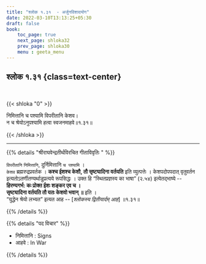 ```yaml
---
title: "श्लोक १.३१  - अर्जुनविशादयोग"
date: 2022-03-10T13:13:25+05:30
draft: false
book:
    toc_page: true
    next_page: shloka32
    prev_page: shloka30
    menu : geeta_menu
---
```




## श्लोक १.३१ {class=text-center}

<br/>

{{< shloka  "0"  >}}

निमित्तानि च पश्यामि विपरीतानि केशव।  
न च श्रेयोऽनुपश्यामि हत्वा स्वजनमाहवे॥१.३१॥

{{< /shloka >}}


---

{{% details "श्रीराघवेन्द्रतीर्थविरचित गीताविवृतिः " %}}

`विपरीतानि` `निमित्तानि`, दुर्निमित्तानि `च पश्यामि` ।   
`केशव` ब्रह्मरुद्रप्रवर्तक । 
**कश्च ईशश्च केशौ, तौ सृष्ट्यादिना वर्तयति** 
इति व्युत्पत्तेः । केशपदोपपदात् वृतुवर्तन 
इत्यतोऽतर्णीतण्यर्थाडुप्रत्यये रूपसिद्धः । 
उक्त हि “स्थितप्रज्ञस्य का भाषा” (२.५४) इत्येतद्भाष्ये --
**हिरण्यगर्भ: कः प्रोक्त ईशः शङ्कर एव च ।**  
**सृष्ट्यादिना वर्तयति तौ यतः केशवो भवान्‌ ॥** 
इति ।  
“युद्धेन श्रेयो लभ्यत” इत्यत आह -- 
[*श्लोकस्य द्वितीयार्दम् आह*]  ॥१.३१॥

{{% /details %}}


{{% details "पद विचार" %}}

- निमित्तानि : Signs
- आहवे : In War

{{% /details %}}
